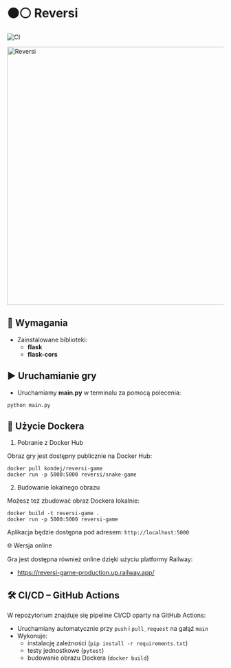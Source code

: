# ⚫⚪ Reversi

![CI](https://github.com/kondej/reversi/actions/workflows/ci.yml/badge.svg)

<img src="https://i.postimg.cc/5tvJB5W2/reversi.png" alt="Reversi" width="600">

## 🔧 Wymagania
- Zainstalowane biblioteki:
  - **flask**
  - **flask-cors**

## ▶️ Uruchamianie gry

- Uruchamiamy **main.py** w terminalu za pomocą polecenia:

```python main.py```

## 🐳 Użycie Dockera

1. Pobranie z Docker Hub

Obraz gry jest dostępny publicznie na Docker Hub:

```
docker pull kondej/reversi-game
docker run -p 5000:5000 reversi/snake-game
```

2. Budowanie lokalnego obrazu

Możesz też zbudować obraz Dockera lokalnie:

```
docker build -t reversi-game .
docker run -p 5000:5000 reversi-game
```

Aplikacja będzie dostępna pod adresem: `http://localhost:5000`

🌐 Wersja online

Gra jest dostępna również online dzięki użyciu platformy Railway:

- https://reversi-game-production.up.railway.app/

## 🛠️ CI/CD – GitHub Actions

W repozytorium znajduje się pipeline CI/CD oparty na GitHub Actions:

- Uruchamiany automatycznie przy `push` i `pull_request` na gałąź `main`
- Wykonuje:
  - instalację zależności (`pip install -r requirements.txt`)
  - testy jednostkowe (`pytest`)
  - budowanie obrazu Dockera (`docker build`)